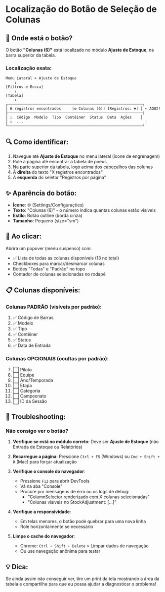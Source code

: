 # Localização do Botão de Seleção de Colunas

## 📍 Onde está o botão?

O botão **"Colunas (6)"** está localizado no módulo **Ajuste de Estoque**, na barra superior da tabela.

### Localização exata:

```
Menu Lateral > Ajuste de Estoque
    ↓
[Filtros e Busca]
    ↓
[Tabela]
    ↓
┌─────────────────────────────────────────────────────────────┐
│ 6 registros encontrados     [⚙️ Colunas (6)] [Registros: ▼] │ ← AQUI!
├─────────────────────────────────────────────────────────────┤
│ ☐  Código  Modelo  Tipo  Contêiner  Status  Data  Ações    │
│ ☐  ...                                                       │
└─────────────────────────────────────────────────────────────┘
```

## 🔍 Como identificar:

1. Navegue até **Ajuste de Estoque** no menu lateral (ícone de engrenagem)
2. Role a página até encontrar a tabela de pneus
3. Na parte superior da tabela, logo acima dos cabeçalhos das colunas
4. À **direita** do texto "X registros encontrados"
5. À **esquerda** do seletor "Registros por página"

## ✨ Aparência do botão:

- **Ícone**: ⚙️ (Settings/Configurações)
- **Texto**: "Colunas (6)" - o número indica quantas colunas estão visíveis
- **Estilo**: Botão outline (borda cinza)
- **Tamanho**: Pequeno (size="sm")

## 🎯 Ao clicar:

Abrirá um popover (menu suspenso) com:
- ✅ Lista de todas as colunas disponíveis (13 no total)
- Checkboxes para marcar/desmarcar colunas
- Botões "Todas" e "Padrão" no topo
- Contador de colunas selecionadas no rodapé

## 📋 Colunas disponíveis:

### Colunas PADRÃO (visíveis por padrão):
1. ✅ Código de Barras
2. ✅ Modelo
3. ✅ Tipo
4. ✅ Contêiner
5. ✅ Status
6. ✅ Data de Entrada

### Colunas OPCIONAIS (ocultas por padrão):
7. ⬜ Piloto
8. ⬜ Equipe
9. ⬜ Ano/Temporada
10. ⬜ Etapa
11. ⬜ Categoria
12. ⬜ Campeonato
13. ⬜ ID da Sessão

## 🐛 Troubleshooting:

### Não consigo ver o botão?

1. **Verifique se está no módulo correto**: Deve ser **Ajuste de Estoque** (não Entrada de Estoque ou Relatórios)

2. **Recarregue a página**: Pressione `Ctrl + F5` (Windows) ou `Cmd + Shift + R` (Mac) para forçar atualização

3. **Verifique o console do navegador**: 
   - Pressione `F12` para abrir DevTools
   - Vá na aba "Console"
   - Procure por mensagens de erro ou os logs de debug:
     - "ColumnSelector renderizado com X colunas selecionadas"
     - "Colunas visíveis no StockAdjustment: [...]"

4. **Verifique a responsividade**: 
   - Em telas menores, o botão pode quebrar para uma nova linha
   - Role horizontalmente se necessário

5. **Limpe o cache do navegador**:
   - Chrome: `Ctrl + Shift + Delete` > Limpar dados de navegação
   - Ou use navegação anônima para testar

## 💡 Dica:

Se ainda assim não conseguir ver, tire um print da tela mostrando a área da tabela e compartilhe para que eu possa ajudar a diagnosticar o problema!
